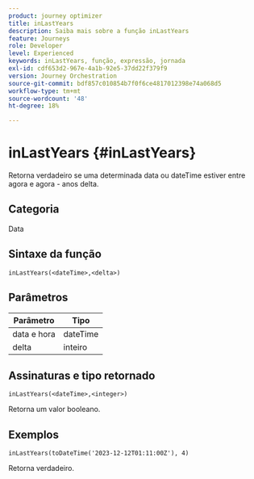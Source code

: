```yaml
---
product: journey optimizer
title: inLastYears
description: Saiba mais sobre a função inLastYears
feature: Journeys
role: Developer
level: Experienced
keywords: inLastYears, função, expressão, jornada
exl-id: cdf653d2-967e-4a1b-92e5-37dd22f379f9
version: Journey Orchestration
source-git-commit: bdf857c010854b7f0f6ce4817012398e74a068d5
workflow-type: tm+mt
source-wordcount: '48'
ht-degree: 18%

---
```


# inLastYears {#inLastYears}

Retorna verdadeiro se uma determinada data ou dateTime estiver entre agora e agora - anos delta.

## Categoria

Data

## Sintaxe da função

`inLastYears(<dateTime>,<delta>)`

## Parâmetros

| Parâmetro | Tipo |
|-----------|------------------|
| data e hora | dateTime |
| delta | inteiro |

## Assinaturas e tipo retornado

`inLastYears(<dateTime>,<integer>)`

Retorna um valor booleano.

## Exemplos

`inLastYears(toDateTime('2023-12-12T01:11:00Z'), 4)`

Retorna verdadeiro.
